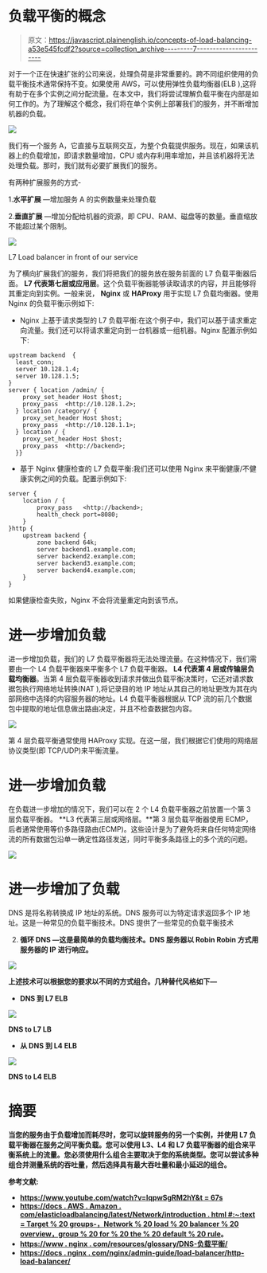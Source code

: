 # 负载平衡的概念

> 原文：<https://javascript.plainenglish.io/concepts-of-load-balancing-a53e545fcdf2?source=collection_archive---------7----------------------->

对于一个正在快速扩张的公司来说，处理负荷是非常重要的。跨不同组织使用的负载平衡技术通常保持不变。如果使用 AWS，可以使用弹性负载均衡器(ELB ),这将有助于在多个实例之间分配流量。在本文中，我们将尝试理解负载平衡在内部是如何工作的。为了理解这个概念，我们将在单个实例上部署我们的服务，并不断增加机器的负载。

![](img/846a0685372045a638d7abef000f0083.png)

我们有一个服务 A，它直接与互联网交互，为整个负载提供服务。现在，如果该机器上的负载增加，即请求数量增加，CPU 或内存利用率增加，并且该机器将无法处理负载。那时，我们就有必要扩展我们的服务。

有两种扩展服务的方式-

1.**水平扩展** —增加服务 A 的实例数量来处理负载

2.**垂直扩展** —增加分配给机器的资源，即 CPU、RAM、磁盘等的数量。垂直缩放不能超过某个限制。

![](img/39064e482eee374266d527977120780e.png)

L7 Load balancer in front of our service

为了横向扩展我们的服务，我们将把我们的服务放在服务前面的 L7 负载平衡器后面。 **L7 代表第七层或应用层**。这个负载平衡器能够读取请求的内容，并且能够将其重定向到实例。一般来说， **Nginx** 或 **HAProxy** 用于实现 L7 负载均衡器。使用 Nginx 的负载平衡示例如下:

*   Nginx 上基于请求类型的 L7 负载平衡:在这个例子中，我们可以基于请求重定向流量。我们还可以将请求重定向到一台机器或一组机器。Nginx 配置示例如下:

```
upstream backend  {
  least_conn;
  server 10.128.1.4;
  server 10.128.1.5;
}
server { location /admin/ {
    proxy_set_header Host $host;
    proxy_pass  <http://10.128.1.2>;
  } location /category/ {
    proxy_set_header Host $host;
    proxy_pass  <http://10.128.1.1>;
  } location / {
    proxy_set_header Host $host;
    proxy_pass  <http://backend>;
  }} 
```

*   基于 Nginx 健康检查的 L7 负载平衡:我们还可以使用 Nginx 来平衡健康/不健康实例之间的负载。配置示例如下:

```
server {
    location / {
        proxy_pass   <http://backend>;
        health_check port=8080;
    }
}http {
    upstream backend {
        zone backend 64k;
        server backend1.example.com;
        server backend2.example.com;
        server backend3.example.com;
        server backend4.example.com;
    }
}
```

如果健康检查失败，Nginx 不会将流量重定向到该节点。

# 进一步增加负载

进一步增加负载，我们的 L7 负载平衡器将无法处理流量。在这种情况下，我们需要由一个 L4 负载平衡器来平衡多个 L7 负载平衡器。 **L4 代表第 4 层或传输层负载均衡器**。当第 4 层负载平衡器收到请求并做出负载平衡决策时，它还对请求数据包执行网络地址转换(NAT ),将记录目的地 IP 地址从其自己的地址更改为其在内部网络中选择的内容服务器的地址。L4 负载平衡器根据从 TCP 流的前几个数据包中提取的地址信息做出路由决定，并且不检查数据包内容。

![](img/a5a68776f5126f947e286253a5168d76.png)

第 4 层负载平衡通常使用 HAProxy 实现。在这一层，我们根据它们使用的网络层协议类型(即 TCP/UDP)来平衡流量。

# 进一步增加负载

在负载进一步增加的情况下，我们可以在 2 个 L4 负载平衡器之前放置一个第 3 层负载平衡器。 **L3 代表第三层或网络层。**第 3 层负载平衡器使用 ECMP，后者通常使用等价多路径路由(ECMP)。这些设计是为了避免将来自任何特定网络流的所有数据包沿单一确定性路径发送，同时平衡多条路径上的多个流的问题。

![](img/ac9db6b6374b66a05dcf36915256fe03.png)

# 进一步增加了负载

DNS 是将名称转换成 IP 地址的系统。DNS 服务可以为特定请求返回多个 IP 地址。这是一种常见的负载平衡技术。DNS 提供了一些常见的负载平衡技术

2.  ****循环 DNS** —这是最简单的负载均衡技术。DNS 服务器以 Robin Robin 方式用服务器的 IP 进行响应。**

**![](img/3d4951a2c59d59c44622b82dd63dd28b.png)**

**上述技术可以根据您的要求以不同的方式组合。几种替代风格如下—**

*   ****DNS 到 L7 ELB****

**![](img/a00be127c63d827afea8392c2d3f5ece.png)**

**DNS to L7 LB**

*   ****从 DNS 到 L4 ELB****

**![](img/3c7485748bd5a934116d33bc4426f33e.png)**

**DNS to L4 ELB**

# **摘要**

**当您的服务由于负载增加而耗尽时，您可以旋转服务的另一个实例，并使用 L7 负载平衡器在服务之间平衡负载。您可以使用 L3、L4 和 L7 负载平衡器的组合来平衡系统上的流量。您必须使用什么组合主要取决于您的系统类型。您可以尝试多种组合并测量系统的吞吐量，然后选择具有最大吞吐量和最小延迟的组合。**

****参考文献:****

*   **[https://www.youtube.com/watch?v=IqpwSgRM2hY&t = 67s](https://www.youtube.com/watch?v=IqpwSgRM2hY&t=67s)**
*   **[https://docs . AWS . Amazon . com/elasticloadbalancing/latest/Network/introduction . html #:~:text = Target % 20 groups-，Network % 20 load % 20 balancer % 20 overview，group % 20 for % 20 the % 20 default % 20 rule](https://docs.aws.amazon.com/elasticloadbalancing/latest/network/introduction.html#:~:text=Target%20Groups-,Network%20Load%20Balancer%20overview,group%20for%20the%20default%20rule)。**
*   **[https://www . nginx . com/resources/glossary/DNS-负载平衡/](https://www.nginx.com/resources/glossary/dns-load-balancing/)**
*   **[https://docs . nginx . com/nginx/admin-guide/load-balancer/http-load-balancer/](https://docs.nginx.com/nginx/admin-guide/load-balancer/http-load-balancer/)**